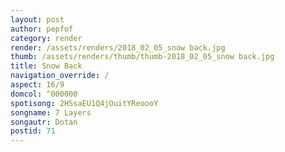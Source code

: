 ```yaml
---
layout: post
author: pepfof
category: render
render: /assets/renders/2018_02_05_snow back.jpg
thumb: /assets/renders/thumb/thumb-2018_02_05_snow back.jpg
title: Snow Back
navigation_override: /
aspect: 16/9
domcol: ^000000
spotisong: 2HSsaEU1Q4jOuitYReoooY
songname: 7 Layers
songautr: Dotan
postid: 71
---
```


<!--USER BEGIN 1-->

<!--USER END 1-->

<!--more-->
<!--USER BEGIN 2-->

<!--USER END 2-->

